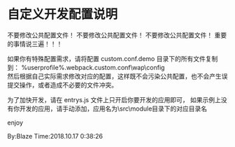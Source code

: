 # 自定义开发配置说明

不要修改公共配置文件！
不要修改公共配置文件！
不要修改公共配置文件！
重要的事情说三遍！！！

如果你有特殊配置需求，请将配置 custom.conf.demo 目录下的所有文件复制到：
%userprofile%\.webpack.custom.conf\wap\config\
然后根据自己实际需求修改对应的配置，这样既不会污染公共配置，也不会产生误提交操作，或者造成不必要的文件冲突。

为了加快开发，请在 entrys.js 文件上只开启你要开发的应用即可，
如果示例上没有你开发的应用，请手动添加，应用名为\src\module目录下的对应目录名


enjoy 

By:Blaze
Time:2018.10.17 0:38:26




